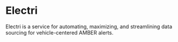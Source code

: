 # Electri
Electri is a service for automating, maximizing, and streamlining data sourcing for vehicle-centered AMBER alerts. 
